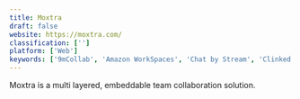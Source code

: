 ```yaml
---
title: Moxtra
draft: false 
website: https://moxtra.com/
classification: ['']
platform: ['Web']
keywords: ['9mCollab', 'Amazon WorkSpaces', 'Chat by Stream', 'Clinked', 'Collavate', 'Conceptboard', 'Dialogs by Slack', 'Dropmark', 'Exostar', 'Fleep', 'Huddle', 'MS SharePoint', 'Notion.so', 'Pingpad for Slack', 'RealtimeBoard', 'Ryver', 'Sharepoint Online', 'Slack', 'Sococo', 'Sosius', 'collabee', 'iMeet Central']
---
```

Moxtra is a multi layered, embeddable team collaboration solution.